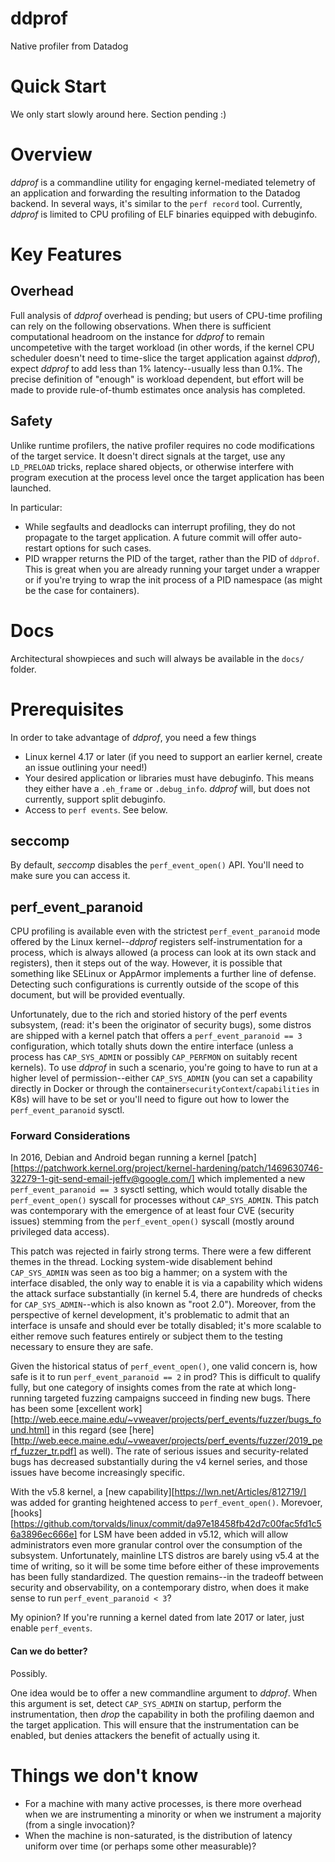 # ddprof

Native profiler from Datadog

# Quick Start

We only start slowly around here.  Section pending :)

# Overview

*ddprof* is a commandline utility for engaging kernel-mediated telemetry of an
application and forwarding the resulting information to the Datadog backend.  In
several ways, it's similar to the `perf record` tool.  Currently, *ddprof* is
limited to CPU profiling of ELF binaries equipped with debuginfo.


# Key Features

## Overhead

Full analysis of *ddprof* overhead is pending; but users of CPU-time profiling
can rely on the following observations.  When there is sufficient computational
headroom on the instance for *ddprof* to remain uncompetetive with the target
workload (in other words, if the kernel CPU scheduler doesn't need to time-slice
the target application against *ddprof*), expect *ddprof* to add less than
1% latency--usually less than 0.1%.  The precise definition of "enough" is
workload dependent, but effort will be made to provide rule-of-thumb estimates
once analysis has completed.


## Safety

Unlike runtime profilers, the native profiler requires no code modifications
of the target service.  It doesn't direct signals at the target, use any
`LD_PRELOAD` tricks, replace shared objects, or otherwise interfere with
program execution at the process level once the target application has been
launched. 

In particular:
* While segfaults and deadlocks can interrupt profiling, they do not propagate
  to the target application.  A future commit will offer auto-restart options for
  such cases.
* PID wrapper returns the PID of the target, rather than the PID of `ddprof`.
  This is great when you are already running your target under a wrapper or if
  you're trying to wrap the init process of a PID namespace (as might be the
  case for containers).


# Docs

Architectural showpieces and such will always be available in the `docs/` folder.


# Prerequisites

In order to take advantage of *ddprof*, you need a few things

* Linux kernel 4.17 or later (if you need to support an earlier kernel, create
  an issue outlining your need!)
* Your desired application or libraries must have debuginfo.  This means they
  either have a `.eh_frame` or `.debug_info`.  *ddprof* will, but does not
  currently, support split debuginfo.
* Access to `perf events`.  See below.


## seccomp

By default, *seccomp* disables the `perf_event_open()` API.  You'll need to make sure you can access it.

## perf_event_paranoid

CPU profiling is available even with the strictest `perf_event_paranoid` mode
offered by the Linux kernel--*ddprof* registers self-instrumentation for a
process, which is always allowed (a process can look at its own stack and
registers), then it steps out of the way.  However, it is possible that
something like SELinux or AppArmor implements a further line of defense.
Detecting such configurations is currently outside of the scope of this
document, but will be provided eventually.

Unfortunately, due to the rich and storied history of the perf events subsystem,
(read:  it's been the originator of security bugs), some distros are shipped
with a kernel patch that offers a `perf_event_paranoid == 3` configuration,
which totally shuts down the entire interface (unless a process has
`CAP_SYS_ADMIN` or possibly `CAP_PERFMON` on suitably recent kernels).  To use
*ddprof* in such a scenario, you're going to have to run at a higher level of
permission--either `CAP_SYS_ADMIN` (you can set a capability directly in Docker
or through the container`securityContext`/`capabilities` in K8s) will have to be
set or you'll need to figure out how to lower the `perf_event_paranoid` sysctl.


### Forward Considerations

In 2016, Debian and Android began running a kernel [patch][https://patchwork.kernel.org/project/kernel-hardening/patch/1469630746-32279-1-git-send-email-jeffv@google.com/] which implemented a new
`perf_event_paranoid == 3` sysctl setting, which would totally disable the
`perf_event_open()` syscall for processes without `CAP_SYS_ADMIN`.  This patch
was contemporary with the emergence of at least four CVE (security issues)
stemming from the `perf_event_open()` syscall (mostly around privileged data
access).

This patch was rejected in fairly strong terms.  There were a few different
themes in the thread.  Locking system-wide disablement behind
`CAP_SYS_ADMIN` was seen as too big a hammer; on a system with the interface
disabled, the only way to enable it is via a capability which widens the
attack surface substantially (in kernel 5.4, there are hundreds of checks
for `CAP_SYS_ADMIN`--which is also known as "root 2.0").  Moreover, from the
perspective of kernel development, it's problematic to admit that an interface
is unsafe and should ever be totally disabled; it's more scalable to either
remove such features entirely or subject them to the testing necessary to ensure
they are safe.

Given the historical status of `perf_event_open()`, one valid concern is, how safe
is it to run `perf_event_paranoid == 2` in prod?  This is difficult to qualify
fully, but one category of insights comes from the rate at which long-running
targeted fuzzing campaigns succeed in finding new bugs.  There has been some
[excellent work][http://web.eece.maine.edu/~vweaver/projects/perf_events/fuzzer/bugs_found.html] in this regard (see [here][http://web.eece.maine.edu/~vweaver/projects/perf_events/fuzzer/2019_perf_fuzzer_tr.pdf] as well).  The rate of serious issues
and security-related bugs has decreased substantially during the v4 kernel
series, and those issues have become increasingly specific.

With the v5.8 kernel, a [new capability][https://lwn.net/Articles/812719/] was added for granting heightened access
to `perf_event_open()`.  Morevoer, [hooks][https://github.com/torvalds/linux/commit/da97e18458fb42d7c00fac5fd1c56a3896ec666e] for LSM have been added in v5.12, which
will allow administrators even more granular control over the consumption of
the subsystem.  Unfortunately, mainline LTS distros are barely using v5.4 at
the time of writing, so it will be some time before either of these improvements
has been fully standardized.  The question remains--in the tradeoff between
security and observability, on a contemporary distro, when does it make sense to
run `perf_event_paranoid < 3`?

My opinion?  If you're running a kernel dated from late 2017 or later, just
enable `perf_events`.


#### Can we do better?

Possibly.

One idea would be to offer a new commandline argument to *ddprof*.  When this
argument is set, detect `CAP_SYS_ADMIN` on startup, perform the instrumentation,
then *drop* the capability in both the profiling daemon and the target
application.  This will ensure that the instrumentation can be enabled, but
denies attackers the benefit of actually using it.


# Things we don't know

* For a machine with many active processes, is there more overhead when we are
  instrumenting a minority or when we instrument a majority (from a single
  invocation)?
* When the machine is non-saturated, is the distribution of latency uniform over
  time (or perhaps some other measurable)?
